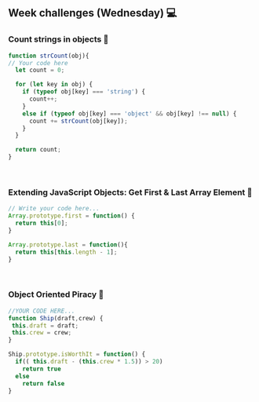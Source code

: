 <h2>Week challenges (Wednesday) 💻</h2>

<h3>Count strings in objects 📝</h3>

```js
function strCount(obj){
// Your code here
  let count = 0;

  for (let key in obj) {
    if (typeof obj[key] === 'string') {
      count++;
    }
    else if (typeof obj[key] === 'object' && obj[key] !== null) {
      count += strCount(obj[key]);
    }
  }

  return count;
}
```

</br>

<h3>Extending JavaScript Objects: Get First & Last Array Element 📝</h3>

```js
// Write your code here...
Array.prototype.first = function() {
  return this[0];
}

Array.prototype.last = function(){
  return this[this.length - 1]; 
}
```

</br>

<h3>Object Oriented Piracy 📝</h3>

```js
//YOUR CODE HERE...
function Ship(draft,crew) {
 this.draft = draft;
 this.crew = crew;
}

Ship.prototype.isWorthIt = function() {
  if(( this.draft - (this.crew * 1.5)) > 20)
    return true
  else
    return false
}
```
